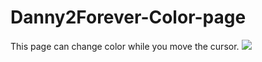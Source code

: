 # Danny2Forever-Color-page
This page can change color while you move the cursor.
<img src="https://media.discordapp.net/attachments/627202547962347552/1014545467981447168/ezgif-4-5bc6b664b5.gif">
